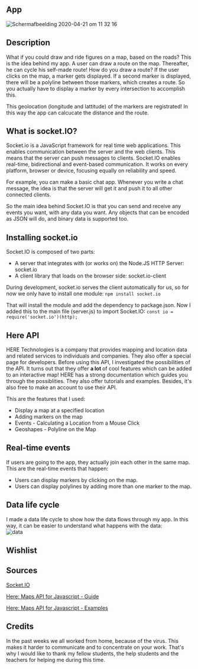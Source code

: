 ## App
![Schermafbeelding 2020-04-21 om 11 32 16](https://user-images.githubusercontent.com/45489420/79850128-c1b5cd00-83c3-11ea-946b-e4d46a933bd0.png)

## Description
What if you could draw and ride figures on a map, based on the roads? This is the idea behind my app. A user can draw a route on the map. Thereafter, he can cycle his self-made route! How do you draw a route? If the user clicks on the map, a marker gets displayed. If a second marker is displayed, there will be a polyline between those markers, which creates a route. So you actually have to display a marker by every intersection to accomplish this.

This geolocation (longitude and lattitude) of the markers are registrated! In this way the app can calcucate the distance and the route.


## What is socket.IO?
Socket.io is a JavaScript framework for real time web applications. This enables communication between the server and the web clients. This means that the server can push messages to clients. 
Socket.IO enables real-time, bidirectional and event-based communication. It works on every platform, browser or device, focusing equally on reliability and speed.

For example, you can make a basic chat app. Whenever you write a chat message, the idea is that the server will get it and push it to all other connected clients.

So the main idea behind Socket.IO is that you can send and receive any events you want, with any data you want. Any objects that can be encoded as JSON will do, and binary data is supported too.

## Installing socket.io
Socket.IO is composed of two parts:
* A server that integrates with (or works on) the Node.JS HTTP Server: socket.io
* A client library that loads on the browser side: socket.io-client

During development, socket.io serves the client automatically for us, so for now we only have to install one module:
` npm install socket.io `

That will install the module and add the dependency to package.json. Now I added this to the main file (server.js) to import Socket.IO:
` const io = require('socket.io')(http); `


## Here API
HERE Technologies is a company that provides mapping and location data and related services to individuals and companies. They also offer a special page for developers. Before using this API, I investigated the possibilities of the API. It turns out that they offer <b> a lot </b> of cool features which can be added to an interactive map! HERE has a strong documentation which guides you through the possiblities. They also offer tutorials and examples. Besides, it's also free to make an account to use their API. 

This are the features that I used:
* Display a map at a specified location
* Adding markers on the map
* Events - Calculating a Location from a Mouse Click
* Geoshapes - Polyline on the Map


## Real-time events
If users are going to the app, they actually join each other in the same map. This are the real-time events that happen:
* Users can display markers by clicking on the map.
* Users can display polylines by adding more than one marker to the map.


## Data life cycle
I made a data life cycle to show how the data flows through my app. In this way, it can be easier to understand what happens with the data:
<br>
![data](https://user-images.githubusercontent.com/45489420/79700623-566edc80-8297-11ea-9e2b-df8e2d335720.png)

## Wishlist

## Sources 
[Socket.IO](https://socket.io/)

[Here: Maps API for Javascript - Guide](https://developer.here.com/documentation/maps/3.1.14.0/dev_guide/index.html)

[Here: Maps API for Javascript - Examples](https://developer.here.com/documentation/examples/maps-js)

## Credits
In the past weeks we all worked from home, because of the virus. This makes it harder to communicate and to concentrate on your work. That's why I would like to thank my fellow students, the help students and the teachers for helping me during this time.
